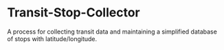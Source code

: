 # Transit-Stop-Collector
A process for collecting transit data and maintaining a simplified database of stops with latitude/longitude.

